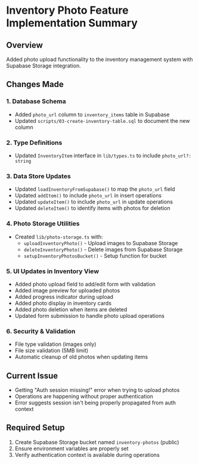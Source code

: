 # Inventory Photo Feature Implementation Summary

## Overview
Added photo upload functionality to the inventory management system with Supabase Storage integration.

## Changes Made

### 1. Database Schema
- Added `photo_url` column to `inventory_items` table in Supabase
- Updated `scripts/03-create-inventory-table.sql` to document the new column

### 2. Type Definitions
- Updated `InventoryItem` interface in `lib/types.ts` to include `photo_url?: string`

### 3. Data Store Updates
- Updated `loadInventoryFromSupabase()` to map the `photo_url` field
- Updated `addItem()` to include `photo_url` in insert operations
- Updated `updateItem()` to include `photo_url` in update operations
- Updated `deleteItem()` to identify items with photos for deletion

### 4. Photo Storage Utilities
- Created `lib/photo-storage.ts` with:
  - `uploadInventoryPhoto()` - Upload images to Supabase Storage
  - `deleteInventoryPhoto()` - Delete images from Supabase Storage
  - `setupInventoryPhotosBucket()` - Setup function for bucket

### 5. UI Updates in Inventory View
- Added photo upload field to add/edit form with validation
- Added image preview for uploaded photos
- Added progress indicator during upload
- Added photo display in inventory cards
- Added photo deletion when items are deleted
- Updated form submission to handle photo upload operations

### 6. Security & Validation
- File type validation (images only)
- File size validation (5MB limit)
- Automatic cleanup of old photos when updating items

## Current Issue
- Getting "Auth session missing!" error when trying to upload photos
- Operations are happening without proper authentication
- Error suggests session isn't being properly propagated from auth context

## Required Setup
1. Create Supabase Storage bucket named `inventory-photos` (public)
2. Ensure environment variables are properly set
3. Verify authentication context is available during operations